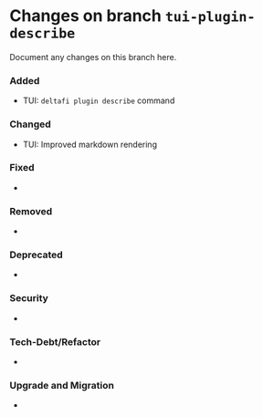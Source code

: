 # Changes on branch `tui-plugin-describe`
Document any changes on this branch here.
### Added
- TUI: `deltafi plugin describe` command

### Changed
- TUI: Improved markdown rendering

### Fixed
- 

### Removed
- 

### Deprecated
- 

### Security
- 

### Tech-Debt/Refactor
- 

### Upgrade and Migration
- 
